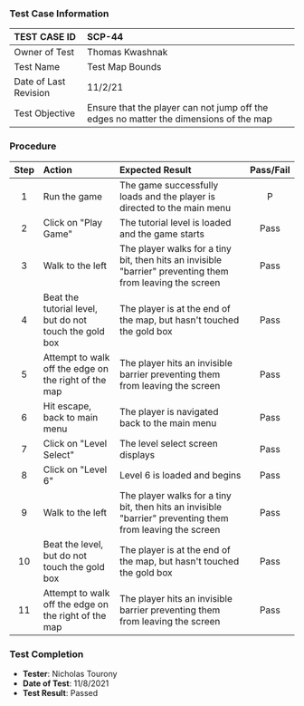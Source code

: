 ### Test Case Information
| TEST CASE ID | SCP-44 |
| :--- | :--- |
| Owner of Test | Thomas Kwashnak |
| Test Name | Test Map Bounds |
| Date of Last Revision | 11/2/21 |
| Test Objective | Ensure that the player can not jump off the edges no matter the dimensions of the map |

### Procedure

|Step | Action | Expected Result | Pass/Fail     |
|:---:| :---        |    :----  | :---: |
|1|Run the game|The game successfully loads and the player is directed to the main menu|P|
|2|Click on "Play Game"|The tutorial level is loaded and the game starts|Pass|
|3|Walk to the left|The player walks for a tiny bit, then hits an invisible "barrier" preventing them from leaving the screen|Pass|
|4|Beat the tutorial level, but do not touch the gold box|The player is at the end of the map, but hasn't touched the gold box|Pass|
|5|Attempt to walk off the edge on the right of the map|The player hits an invisible barrier preventing them from leaving the screen|Pass|
|6|Hit escape, back to main menu|The player is navigated back to the main menu|Pass|
|7|Click on "Level Select"|The level select screen displays|Pass|
|8|Click on "Level 6"|Level 6 is loaded and begins|Pass|
|9|Walk to the left|The player walks for a tiny bit, then hits an invisible "barrier" preventing them from leaving the screen|Pass|
|10|Beat the level, but do not touch the gold box|The player is at the end of the map, but hasn't touched the gold box|Pass|
|11|Attempt to walk off the edge on the right of the map|The player hits an invisible barrier preventing them from leaving the screen|Pass|

### Test Completion
- **Tester**: Nicholas Tourony
- **Date of Test**: 11/8/2021
- **Test Result**: Passed
